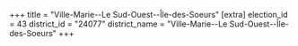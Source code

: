+++
title = "Ville-Marie--Le Sud-Ouest--Île-des-Soeurs"
[extra]
election_id = 43
district_id = "24077"
district_name = "Ville-Marie--Le Sud-Ouest--Île-des-Soeurs"
+++
